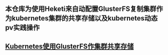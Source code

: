 ## 本仓库为使用Heketi来自动配置GlusterFS复制集群作为kubernetes集群的共享存储以及kubernetes动态pv实践操作

##  [Kubernetes使用GlusterFS作集群共享存储](https://linuxwt.com/kubernetesquan-wei-zhi-nan-xue-xi-bi-ji-di-shi-pian-service/#9)
